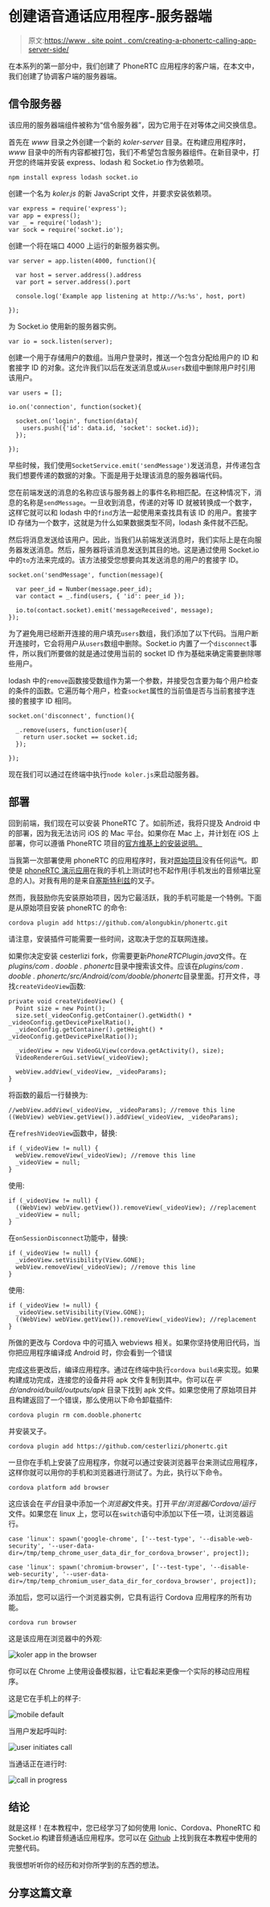 # 创建语音通话应用程序-服务器端

> 原文:[https://www . site point . com/creating-a-phonertc-calling-app-server-side/](https://www.sitepoint.com/creating-a-phonertc-calling-app-server-side/)

在本系列的第一部分中，我们创建了 PhoneRTC 应用程序的客户端，在本文中，我们创建了协调客户端的服务器端。

## 信令服务器

该应用的服务器端组件被称为“信令服务器”，因为它用于在对等体之间交换信息。

首先在 *www* 目录之外创建一个新的 *koler-server* 目录。在构建应用程序时， *www* 目录中的所有内容都被打包，我们不希望包含服务器组件。在新目录中，打开您的终端并安装 express、lodash 和 Socket.io 作为依赖项。

```
npm install express lodash socket.io
```

创建一个名为 *koler.js* 的新 JavaScript 文件，并要求安装依赖项。

```
var express = require('express');
var app = express();
var _ = require('lodash');
var sock = require('socket.io');
```

创建一个将在端口 4000 上运行的新服务器实例。

```
var server = app.listen(4000, function(){

  var host = server.address().address
  var port = server.address().port

  console.log('Example app listening at http://%s:%s', host, port)

});
```

为 Socket.io 使用新的服务器实例。

```
var io = sock.listen(server);
```

创建一个用于存储用户的数组。当用户登录时，推送一个包含分配给用户的 ID 和套接字 ID 的对象。这允许我们以后在发送消息或从`users`数组中删除用户时引用该用户。

```
var users = [];

io.on('connection', function(socket){

  socket.on('login', function(data){
    users.push({'id': data.id, 'socket': socket.id});
  });

});
```

早些时候，我们使用`SocketService.emit('sendMessage')`发送消息，并传递包含我们想要传递的数据的对象。下面是用于处理该消息的服务器端代码。

您在前端发送的消息的名称应该与服务器上的事件名称相匹配。在这种情况下，消息的名称是`sendMessage`。一旦收到消息，传递的对等 ID 就被转换成一个数字，这样它就可以和 lodash 中的`find`方法一起使用来查找具有该 ID 的用户。套接字 ID 存储为一个数字，这就是为什么如果数据类型不同，lodash 条件就不匹配。

然后将消息发送给该用户。因此，当我们从前端发送消息时，我们实际上是在向服务器发送消息。然后，服务器将该消息发送到其目的地。这是通过使用 Socket.io 中的`to`方法来完成的。该方法接受您想要向其发送消息的用户的套接字 ID。

```
socket.on('sendMessage', function(message){

  var peer_id = Number(message.peer_id);
  var contact = _.find(users, { 'id': peer_id });

  io.to(contact.socket).emit('messageReceived', message);
});
```

为了避免用已经断开连接的用户填充`users`数组，我们添加了以下代码。当用户断开连接时，它会将用户从`users`数组中删除。Socket.io 内置了一个`disconnect`事件，所以我们所要做的就是通过使用当前的 socket ID 作为基础来确定需要删除哪些用户。

lodash 中的`remove`函数接受数组作为第一个参数，并接受包含要为每个用户检查的条件的函数。它遍历每个用户，检查`socket`属性的当前值是否与当前套接字连接的套接字 ID 相同。

```
socket.on('disconnect', function(){

  _.remove(users, function(user){
    return user.socket == socket.id;
  });

});
```

现在我们可以通过在终端中执行`node koler.js`来启动服务器。

## 部署

回到前端，我们现在可以安装 PhoneRTC 了。如前所述，我将只提及 Android 中的部署，因为我无法访问 iOS 的 Mac 平台。如果你在 Mac 上，并计划在 iOS 上部署，你可以遵循 PhoneRTC 项目的[官方维基上的安装说明。](https://github.com/alongubkin/phonertc/wiki/Installation)

当我第一次部署使用 phoneRTC 的应用程序时，我对[原始项目](https://github.com/alongubkin/phonertc)没有任何运气。即使是 [phoneRTC 演示应用](https://github.com/alongubkin/phonertc/tree/master/demo/client)在我的手机上测试时也不起作用(手机发出的音频堪比窒息的人)。对我有用的是来自[塞斯特利兹](https://github.com/cesterlizi/phonertc)的叉子。

然而，我鼓励你先安装原始项目，因为它最活跃，我的手机可能是一个特例。下面是从原始项目安装 phoneRTC 的命令:

```
cordova plugin add https://github.com/alongubkin/phonertc.git
```

请注意，安装插件可能需要一些时间，这取决于您的互联网连接。

如果你决定安装 cesterlizi fork，你需要更新*PhoneRTCPlugin.java*文件。在*plugins/com . dooble . phonertc*目录中搜索该文件。应该在*plugins/com . dooble . phonertc/src/Android/com/dooble/phonertc*目录里面。打开文件，寻找`createVideoView`函数:

```
private void createVideoView() {
  Point size = new Point();
  size.set(_videoConfig.getContainer().getWidth() * _videoConfig.getDevicePixelRatio(),
  _videoConfig.getContainer().getHeight() * _videoConfig.getDevicePixelRatio());

  _videoView = new VideoGLView(cordova.getActivity(), size);
  VideoRendererGui.setView(_videoView);

  webView.addView(_videoView, _videoParams);
}
```

将函数的最后一行替换为:

```
//webView.addView(_videoView, _videoParams); //remove this line
((WebView) webView.getView()).addView(_videoView, _videoParams);
```

在`refreshVideoView`函数中，替换:

```
if (_videoView != null) {
  webView.removeView(_videoView); //remove this line
  _videoView = null;
}
```

使用:

```
if (_videoView != null) {
  ((WebView) webView.getView()).removeView(_videoView); //replacement
  _videoView = null;
}
```

在`onSessionDisconnect`功能中，替换:

```
if (_videoView != null) {
  _videoView.setVisibility(View.GONE);
  webView.removeView(_videoView); //remove this line
}
```

使用:

```
if (_videoView != null) {
  _videoView.setVisibility(View.GONE);
  ((WebView) webView.getView()).removeView(_videoView); //replacement
}
```

所做的更改与 Cordova 中的可插入 webviews 相关。如果你坚持使用旧代码，当你把应用程序编译成 Android 时，你会看到一个错误

完成这些更改后，编译应用程序。通过在终端中执行`cordova build`来实现。如果构建成功完成，连接您的设备并将 apk 文件复制到其中。你可以在*平台/android/build/outputs/apk* 目录下找到 apk 文件。如果您使用了原始项目并且构建返回了一个错误，那么使用以下命令卸载插件:

```
cordova plugin rm com.dooble.phonertc
```

并安装叉子。

```
cordova plugin add https://github.com/cesterlizi/phonertc.git
```

一旦你在手机上安装了应用程序，你就可以通过安装浏览器平台来测试应用程序，这样你就可以用你的手机和浏览器进行测试了。为此，执行以下命令。

```
cordova platform add browser
```

这应该会在*平台*目录中添加一个*浏览器*文件夹。打开*平台/浏览器/Cordova/运行*文件。如果您在 linux 上，您可以在`switch`语句中添加以下任一项，让浏览器运行。

```
case 'linux': spawn('google-chrome', ['--test-type', '--disable-web-security', '--user-data-dir=/tmp/temp_chrome_user_data_dir_for_cordova_browser', project]);
```

```
case 'linux': spawn('chromium-browser', ['--test-type', '--disable-web-security', '--user-data-dir=/tmp/temp_chromium_user_data_dir_for_cordova_browser', project]);
```

添加后，您可以运行一个浏览器实例，它具有运行 Cordova 应用程序的所有功能。

```
cordova run browser
```

这是该应用在浏览器中的外观:

![koler app in the browser](../Images/8bfbfcc2ea330781bf907a9092ee4f00.png)

你可以在 Chrome 上使用设备模拟器，让它看起来更像一个实际的移动应用程序。

这是它在手机上的样子:

![mobile default](../Images/4ef535c3a9e1443eb8681e33b1b1dc5d.png)

当用户发起呼叫时:

![user initiates call](../Images/a409e5716c9f1f386a30941d140e0101.png)

当通话正在进行时:

![call in progress](../Images/9479cd0bd9c37c1ac8b7ae858c4cc627.png)

## 结论

就是这样！在本教程中，您已经学习了如何使用 Ionic、Cordova、PhoneRTC 和 Socket.io 构建音频通话应用程序。您可以在 [Github](https://github.com/sitepoint-editors/koler) 上找到我在本教程中使用的完整代码。

我很想听听你的经历和对你所学到的东西的想法。

## 分享这篇文章